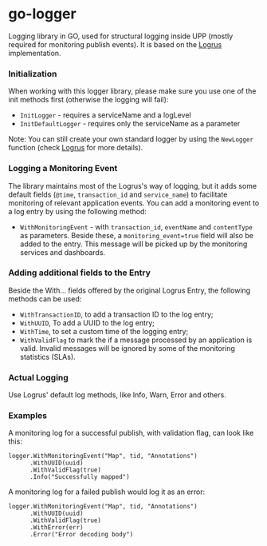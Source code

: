 # go-logger
Logging library in GO, used for structural logging inside UPP (mostly required for monitoring publish events). It is based on the [Logrus](https://github.com/sirupsen/logrus) implementation.

### Initialization
When working with this logger library, please make sure you use one of the init methods first (otherwise the logging will fail):
- `InitLogger` - requires a serviceName and a logLevel
- `InitDefaultLogger` - requires only the serviceName as a parameter

Note: You can still create your own standard logger by using the `NewLogger` function (check [Logrus](https://github.com/sirupsen/logrus/blob/master/logger.go#L69) for more details).


### Logging a Monitoring Event
The library maintains most of the Logrus's way of logging, but it adds some default fields 
(`@time`, `transaction_id` and `service_name`) to facilitate monitoring of relevant application events.
You can add a monitoring event to a log entry by using the following method:
- `WithMonitoringEvent` - with `transaction_id`, `eventName` and `contentType` as parameters. 
Beside these, a `monitoring_event=true` field will also be added to the entry. 
This message will be picked up by the monitoring services and dashboards.

### Adding additional fields to the Entry

Beside the With... fields offered by the original Logrus Entry, the following methods can be used:
- `WithTransactionID`, to add a transaction ID to the log entry;
- `WithUUID`, To add a UUID to the log entry;
- `WithTime`, to set a custom time of the logging entry; 
- `WithValidFlag` to mark the if a message processed by an application is valid. 
Invalid messages will be ignored by some of the monitoring statistics (SLAs).

### Actual Logging

Use Logrus' default log methods, like Info, Warn, Error and others.

### Examples

A monitoring log for a successful publish, with validation flag, can look like this:

```
logger.WithMonitoringEvent("Map", tid, "Annotations")
      .WithUUID(uuid)
      .WithValidFlag(true)
      .Info("Successfully mapped")
```

A monitoring log for a failed publish would log it as an error:
```
logger.WithMonitoringEvent("Map", tid, "Annotations")
      .WithUUID(uuid)
      .WithValidFlag(true)
      .WithError(err)
      .Error("Error decoding body")
```
